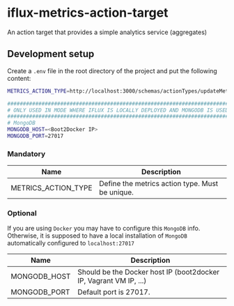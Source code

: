 # iflux-metrics-action-target
An action target that provides a simple analytics service (aggregates)

## Development setup

Create a `.env` file in the root directory of the project and put the following content:

```bash
METRICS_ACTION_TYPE=http://localhost:3000/schemas/actionTypes/updateMetric

#####################################################################################################
# ONLY USED IN MODE WHERE IFLUX IS LOCALLY DEPLOYED AND MONGODB IS USED WITH DOCKER
#####################################################################################################
# MongoDB
MONGODB_HOST=<Boot2Docker IP>
MONGODB_PORT=27017
```

### Mandatory

| Name                       | Description                               |
| -------------------------- | ----------------------------------------- |
| METRICS_ACTION_TYPE        | Define the metrics action type. Must be unique. | 

### Optional

If you are using `Docker` you may have to configure this `MongoDB` info. Otherwise, it is supposed to
have a local installation of `MongoDB` automatically configured to `localhost:27017`

| Name                       | Description                               |
| -------------------------- | ----------------------------------------- |
| MONGODB_HOST               | Should be the Docker host IP (boot2docker IP, Vagrant VM IP, ...) |
| MONGODB_PORT               | Default port is 27017. |

